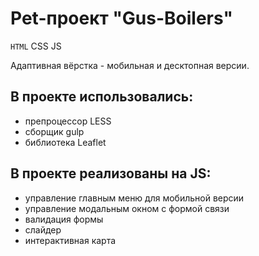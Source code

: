 # Pet-проект "Gus-Boilers"
`HTML` CSS JS

Адаптивная вёрстка - мобильная и десктопная версии.

## В проекте использовались:
* препроцессор LESS
* сборщик gulp
* библиотека Leaflet

## В проекте реализованы на JS:
* управление главным меню для мобильной версии
* управление модальным окном с формой связи
* валидация формы
* слайдер
* интерактивная карта
